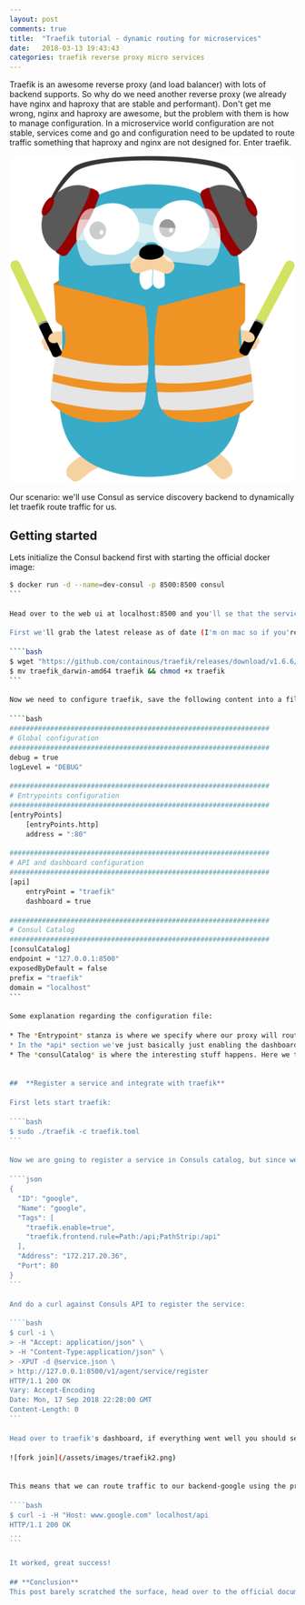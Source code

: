```yaml
---
layout: post
comments: true
title:  "Traefik tutorial - dynamic routing for microservices"
date:   2018-03-13 19:43:43
categories: traefik reverse proxy micro services
---
```


Traefik is an awesome reverse proxy (and load balancer) with lots of backend supports. So why do we need another reverse proxy (we already have nginx and haproxy that are stable and performant). Don't get me wrong, nginx and haproxy are awesome, but the problem with them is how to manage configuration. In a microservice world configuration are not stable, services come and go and configuration need to be updated to route traffic something that haproxy and nginx are not designed for. Enter traefik.

<!-- more -->

![fork join](/assets/images/traefik.svg)


Our scenario: we'll use Consul as service discovery backend to dynamically let traefik route traffic for us. 

## **Getting started**

Lets initialize the Consul backend first with starting the official docker image:

````bash
$ docker run -d --name=dev-consul -p 8500:8500 consul
```

Head over to the web ui at localhost:8500 and you'll se that the service catalog is empty. Let's change that but first we'll set up traefik:

First we'll grab the latest release as of date (I'm on mac so if you're on linux just pick linux in the github releases page):

````bash
$ wget "https://github.com/containous/traefik/releases/download/v1.6.6/traefik_darwin-amd64"
$ mv traefik_darwin-amd64 traefik && chmod +x traefik
```

Now we need to configure traefik, save the following content into a file named traefik.toml:

````bash
################################################################
# Global configuration
################################################################
debug = true
logLevel = "DEBUG"

################################################################
# Entrypoints configuration
################################################################
[entryPoints]
    [entryPoints.http]
    address = ":80"

################################################################
# API and dashboard configuration
################################################################
[api]
    entryPoint = "traefik"
    dashboard = true

################################################################
# Consul Catalog
################################################################
[consulCatalog]
endpoint = "127.0.0.1:8500"
exposedByDefault = false
prefix = "traefik"
domain = "localhost"
```

Some explanation regarding the configuration file:

* The *Entrypoint* stanza is where we specify where our proxy will route traffic from, in this case it's http://localhost:80
* In the *api* section we've just basically just enabling the dashboard (located at localhost:8080)
* The *consulCatalog* is where the interesting stuff happens. Here we tell traefik to locate consul at localhost:8500, we disable *exposedByDefault*, meaning we have to explicit turn on traefik when we register a new service. The *prefix* is a string that tells traefik to care only about services that include this prefix in it's tags.


##  **Register a service and integrate with traefik**

First lets start traefik:

````bash
$ sudo ./traefik -c traefik.toml
```

Now we are going to register a service in Consuls catalog, but since we are too lazy to write our own we are just going to register it with Google:s ip. Save the follwing content into a file called service.json:

````json
{
  "ID": "google",
  "Name": "google",
  "Tags": [
    "traefik.enable=true",
    "traefik.frontend.rule=Path:/api;PathStrip:/api"
  ],
  "Address": "172.217.20.36",
  "Port": 80
}
```

And do a curl against Consuls API to register the service:

````bash
$ curl -i \
> -H "Accept: application/json" \
> -H "Content-Type:application/json" \
> -XPUT -d @service.json \
> http://127.0.0.1:8500/v1/agent/service/register
HTTP/1.1 200 OK
Vary: Accept-Encoding
Date: Mon, 17 Sep 2018 22:28:00 GMT
Content-Length: 0
```

Head over to traefik's dashboard, if everything went well you should see something like this:

![fork join](/assets/images/traefik2.png)


This means that we can route traffic to our backend-google using the prefix /api. Let's give it a try:

````bash
$ curl -i -H "Host: www.google.com" localhost/api
HTTP/1.1 200 OK
...
```

It worked, great success!

## **Conclusion**
This post barely scratched the surface, head over to the official documentation to learn more about supported backends, tracing and configuration options; but this information should give you a rough idea how traefik works.
